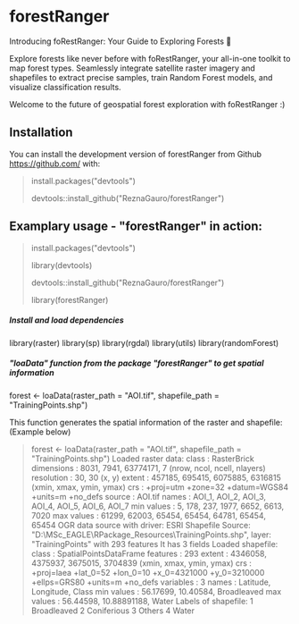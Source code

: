 # forestRanger

Introducing foRestRanger: Your Guide to Exploring Forests 🌲

Explore forests like never before with foRestRanger, your all-in-one toolkit to map forest types. Seamlessly integrate satellite raster imagery and shapefiles to extract precise samples, train Random Forest models, and visualize classification results.

Welcome to the future of geospatial forest exploration with foRestRanger :)

## Installation

You can install the development version of forestRanger from Github <https://github.com/> with:
>install.packages("devtools")
>
>devtools::install_github("ReznaGauro/forestRanger")

## Examplary usage - "forestRanger" in action:
> install.packages("devtools")
>
> library(devtools)
>
> devtools::install_github("ReznaGauro/forestRanger")
>
> library(forestRanger)

##### Install and load dependencies
library(raster)
library(sp)
library(rgdal)
library(utils)
library(randomForest)

##### "loaData" function from the package "forestRanger" to get spatial information
forest <- loaData(raster_path = "AOI.tif", shapefile_path = "TrainingPoints.shp")

This function generates the spatial information of the raster and shapefile:
(Example below)
> forest <- loaData(raster_path = "AOI.tif", shapefile_path = "TrainingPoints.shp")
>Loaded raster data:
> class      : RasterBrick
> dimensions : 8031, 7941, 63774171, 7  (nrow, ncol, ncell, nlayers)
> resolution : 30, 30  (x, y)
> extent     : 457185, 695415, 6075885, 6316815  (xmin, xmax, ymin, ymax)
> crs        : +proj=utm +zone=32 +datum=WGS84 +units=m +no_defs
> source     : AOI.tif
> names      : AOI_1, AOI_2, AOI_3, AOI_4, AOI_5, AOI_6, AOI_7
> min values :     5,   178,   237,  1977,  6652,  6613,  7020
> max values : 61299, 62003, 65454, 65454, 64781, 65454, 65454
> OGR data source with driver: ESRI Shapefile 
> Source: "D:\MSc_EAGLE\RPackage_Resources\TrainingPoints.shp", layer: "TrainingPoints"
> with 293 features
> It has 3 fields
> Loaded shapefile:
> class       : SpatialPointsDataFrame 
> features    : 293 
> extent      : 4346058, 4375937, 3675015, 3704839  (xmin, xmax, ymin, ymax)
> crs         : +proj=laea +lat_0=52 +lon_0=10 +x_0=4321000 +y_0=3210000 +ellps=GRS80 +units=m +no_defs 
> variables   : 3
> names       : Latitude,   Longitude,       Class 
> min values  : 56.17699,    10.40584, Broadleaved 
> max values  : 56.44598, 10.88891188,       Water 
> Labels of shapefile:
> 1 Broadleaved 
> 2 Coniferious
> 3 Others
> 4 Water



